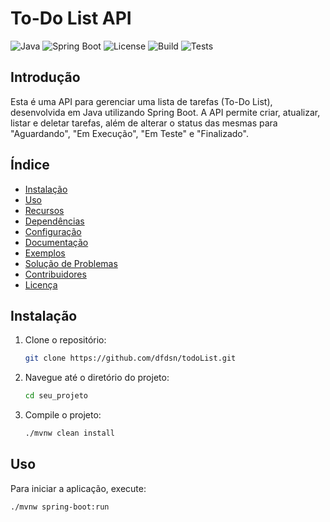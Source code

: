 # To-Do List API

![Java](https://img.shields.io/badge/Java-11+-green)
![Spring Boot](https://img.shields.io/badge/Spring%20Boot-2.6.3-brightgreen)
![License](https://img.shields.io/badge/license-MIT-blue)
![Build](https://github.com/dfdsn/todoList/actions/workflows/build.yml/badge.svg)
![Tests](https://github.com/dfdsn/todoList/actions/workflows/test.yml/badge.svg)

## Introdução

Esta é uma API para gerenciar uma lista de tarefas (To-Do List), desenvolvida em Java utilizando Spring Boot. A API permite criar, atualizar, listar e deletar tarefas, além de alterar o status das mesmas para "Aguardando", "Em Execução", "Em Teste" e "Finalizado".

## Índice

- [Instalação](#instalação)
- [Uso](#uso)
- [Recursos](#recursos)
- [Dependências](#dependências)
- [Configuração](#configuração)
- [Documentação](#documentação)
- [Exemplos](#exemplos)
- [Solução de Problemas](#solução-de-problemas)
- [Contribuidores](#contribuidores)
- [Licença](#licença)

## Instalação

1. Clone o repositório:
    ```sh
    git clone https://github.com/dfdsn/todoList.git
    ```
2. Navegue até o diretório do projeto:
    ```sh
    cd seu_projeto
    ```
3. Compile o projeto:
    ```sh
    ./mvnw clean install
    ```

## Uso

Para iniciar a aplicação, execute:
```sh
./mvnw spring-boot:run
